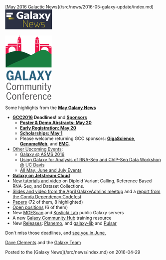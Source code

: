 <div class='newsItemHeader'>[May 2016 Galactic News](/src/news/2016-05-galaxy-update/index.md)</div>

<div class='right'>
<a href='/src/galaxy-updates/2016-05/index.md'><img src="/src/images/galaxy-logos/GalaxyNews.png" alt="Galaxy News" width=150 /></a><br />
<br />
<a href='/src/galaxy-updates/2016-05/index.md#gcc2016'><img src="/src/images/logos/GCC2016LogoTallBig.png" alt="GCC2016 News" width="150" /></a></div>


Some highlights from the **[May Galaxy News](/src/galaxy-updates/2016-05/index.md)**

* **[GCC2016](/src/galaxy-updates/2016-05/index.md#gcc2016) Deadlines!** and **[Sponsors](/src/galaxy-updates/2016-05/index.md#sponsors)**
  * **[Poster & Demo Abstracts: May 20](/src/galaxy-updates/2016-05/index.md#poster--demo-abstracts-may-20)**
  * **[Early Registration: May 20](/src/galaxy-updates/2016-05/index.md#early-registration-may-20)**
  * **[Scholarships: May 1](/src/galaxy-updates/2016-05/index.md#scholarships-may-1)**
  * Please welcome returning GCC sponsors: **[GigaScience](/src/galaxy-updates/2016-05/index.md#gigascience)**, **[GenomeWeb](/src/galaxy-updates/2016-05/index.md#genomeweb)**, and **[EMC](/src/galaxy-updates/2016-05/index.md#emc)**.
* [Other Upcoming Events](/src/galaxy-updates/2016-05/index.md#upcoming-events):
  * [Galaxy @ ASMS 2016](/src/galaxy-updates/2016-05/index.md#galaxy-at-asms-2016)
  * [Using Galaxy for Analysis of RNA-Seq and ChIP-Seq Data Workshop @ UC Davis](/src/galaxy-updates/2016-05/index.md#using-galaxy-for-analysis-of-rna-seq-and-chip-seq-data)
  * [All May, June and July Events](/src/galaxy-updates/2016-05/index.md#may-june-and-july-events)
* **[Galaxy on Jetstream Cloud](/src/galaxy-updates/2016-05/index.md#galaxy-on-jetstream-cloud)**
* [New tutorials and video](/src/galaxy-updates/2016-05/index.md#new-tutorials-and-video) on Diploid Variant Calling, Reference Based RNA-Seq, and Dataset Collections. 
* [Slides and video from the April GalaxyAdmins meetup](/src/galaxy-updates/2016-05/index.md#april-galaxyadmins-slides--video) and a [report from the Conda Dependency Codefest](/src/galaxy-updates/2016-05/index.md#conda-dependency-codefest-report) 
* [Papers](/src/galaxy-updates/2016-05/index.md#new-papers) (72 of them, 8 highlighted)
* [Open positions](/src/galaxy-updates/2016-05/index.md#whos-hiring) (6 of them)
* New [MGEScan](/src/galaxy-updates/2016-05/index.md#mgescan) and [Koslicki Lab](/src/galaxy-updates/2016-05/index.md#koslicki-lab) public Galaxy servers
* A new [Galaxy Community Hub](/src/galaxy-updates/2016-05/index.md#galaxy-community-hubs) training resource
* New [Releases](/src/galaxy-updates/2016-05/index.md#releases): [Planemo](/src/galaxy-updates/2016-05/index.md#planemo-0242), and [galaxy-lib](/src/galaxy-updates/2016-05/index.md#galaxy-lib-1670) and [Pulsar](/src/galaxy-updates/2016-05/index.md#pulsar)

Don't miss those deadlines, and [see you in June](https://gcc2016.iu.edu/),

[Dave Clements](/src/people/dave-clements/index.md) and the [Galaxy Team](/src/galaxy-team/index.md)

<div class='newsItemFooter'>Posted to the [Galaxy News](/src/news/index.md) on 2016-04-29</div>

